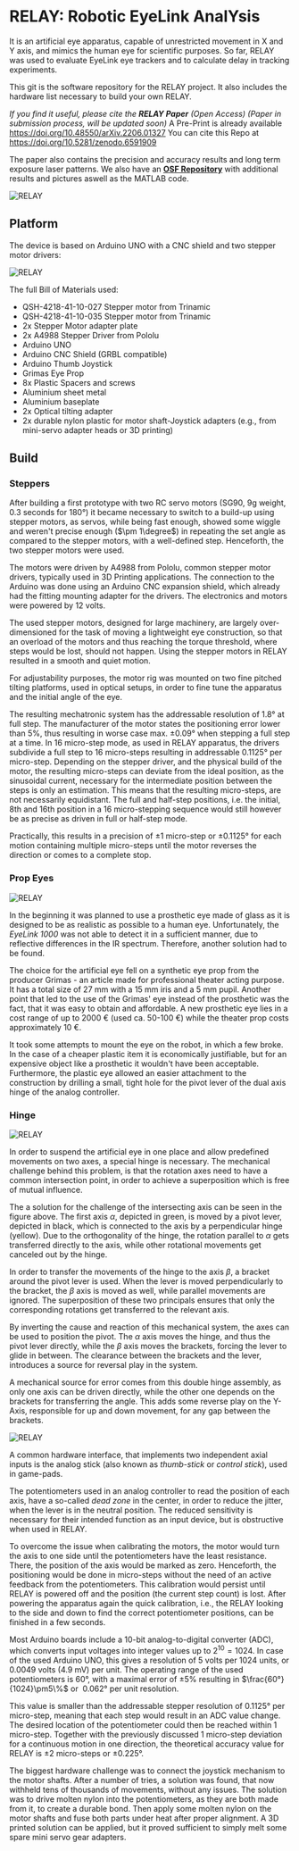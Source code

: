 
# RELAY: Robotic EyeLink AnalYsis

It is an artificial eye apparatus, capable of unrestricted movement in X and Y axis, and mimics the human eye for scientific purposes. So far, RELAY was used to evaluate EyeLink eye trackers and to calculate delay in tracking experiments.

This git is the software repository for the RELAY project. It also includes the hardware list necessary to build your own RELAY.

*If you find it useful, please cite the **RELAY Paper** (Open Access) 
(Paper in submission process, will be updated soon)*
A Pre-Print is already available https://doi.org/10.48550/arXiv.2206.01327
You can cite this Repo at https://doi.org/10.5281/zenodo.6591909

The paper also contains the precision and accuracy results and long term exposure laser patterns. 
We also have an **[OSF Repository](https://osf.io/xvj62/ "OSF Repository")** with additional results and pictures aswell as the MATLAB code. 

![RELAY](pictures/front.jpg)
## Platform

The device is based on Arduino UNO with a CNC shield and two stepper motor drivers:

![RELAY](pictures/side_back.JPG)

The full Bill of Materials used:
- QSH-4218-41-10-027 Stepper motor from Trinamic
- QSH-4218-41-10-035 Stepper motor from Trinamic
- 2x Stepper Motor adapter plate
- 2x A4988 Stepper Driver from Pololu
- Arduino UNO
- Arduino CNC Shield (GRBL compatible)
- Arduino Thumb Joystick
- Grimas Eye Prop
- 8x Plastic Spacers and screws
- Aluminium sheet metal
- Aluminium baseplate
- 2x Optical tilting adapter
- 2x durable nylon plastic for motor shaft-Joystick adapters (e.g., from mini-servo adapter heads or 3D printing)

## Build

### Steppers
After building a first prototype with two RC servo motors (SG90, 9g weight, 0.3 seconds for 180°) it became necessary to switch to a build-up using stepper motors, as servos, while being fast enough, showed some wiggle and weren't precise enough ($\pm 1\degree$) in repeating the set angle as compared to the stepper motors, with a well-defined step. Henceforth, the two stepper motors were used.

The motors were driven by A4988 from Pololu, common stepper motor drivers, typically used in 3D Printing applications. The connection to the Arduino was done using an Arduino CNC expansion shield, which already had the fitting mounting adapter for the drivers. The electronics and motors were powered by 12 volts.

The used stepper motors, designed for large machinery, are largely over-dimensioned for the task of moving a lightweight eye construction, so that an overload of the motors and thus reaching the torque threshold, where steps would be lost, should not happen. Using the stepper motors in RELAY resulted in a smooth and quiet motion.

For adjustability purposes, the motor rig was mounted on two fine pitched tilting platforms, used in optical setups, in order to fine tune the apparatus and the initial angle of the eye.

The resulting mechatronic system has the addressable resolution of 1.8° at full step. The manufacturer of the motor states the positioning error lower than 5%, thus resulting in worse case max. $\pm 0.09°$ when stepping a full step at a time. In 16 micro-step mode, as used in RELAY apparatus, the drivers subdivide a full step to 16 micro-steps resulting in addressable 0.1125° per micro-step. Depending on the stepper driver, and the physical build of the motor, the resulting micro-steps can deviate from the ideal position, as the sinusoidal current, necessary for the intermediate position between the steps is only an estimation. This means that the resulting micro-steps, are not necessarily equidistant. The full and half-step positions, i.e. the initial, 8th and 16th position in a 16 micro-stepping sequence would still however be as precise as driven in full or half-step mode.

Practically, this results in a precision of $\pm1$ micro-step or $\pm 0.1125°$ for each motion containing multiple micro-steps until the motor reverses the direction or comes to a complete stop. 

### Prop Eyes
![RELAY](pictures/augen_props.JPG)

In the beginning it was planned to use a prosthetic eye made of glass as it is designed to be as realistic as possible to a human eye. Unfortunately, the *EyeLink 1000* was not able to detect it in a sufficient manner, due to reflective differences in the IR spectrum. Therefore, another solution had to be found. 

The choice for the artificial eye fell on a synthetic eye prop from the producer Grimas - an article made for professional theater acting purpose. It has a total size of 27 mm  with a 15 mm iris and a 5 mm pupil. Another point that led to the use of the Grimas' eye instead of the prosthetic was the fact, that it was easy to obtain and affordable. A new prosthetic eye lies in a cost range of up to 2000 € (used ca. 50-100 €) while the theater prop costs approximately 10 €. 

It took some attempts to mount the eye on the robot, in which a few broke. In the case of a cheaper plastic item it is economically justifiable, but for an expensive object like a prosthetic it wouldn't have been acceptable. Furthermore, the plastic eye allowed an easier attachment to the construction by drilling a small, tight hole for the pivot lever of the dual axis hinge of the analog controller.
### Hinge
![RELAY](pictures/pivot.png)

In order to suspend the artificial eye in one place and allow predefined movements on two axes, a special hinge is necessary. The mechanical challenge behind this problem, is that the rotation axes need to have a common intersection point, in order to achieve a superposition which is free of mutual influence.

The a solution for the challenge of the intersecting axis can be seen in the figure above. The first axis $\alpha$, depicted in green, is moved by a pivot lever, depicted in black, which is connected to the axis by a perpendicular hinge (yellow). Due to the orthogonality of the hinge, the rotation parallel to $\alpha$ gets transferred directly to the axis, while other rotational movements get canceled out by the hinge.

In order to transfer the movements of the hinge to the axis $\beta$, a bracket around the pivot lever is used. When the lever is moved perpendicularly to the bracket, the $\beta$ axis is moved as well, while parallel movements are ignored. The superposition of these two principals ensures that only the corresponding rotations get transferred to the relevant axis. 

By inverting the cause and reaction of this mechanical system, the axes can be used to position the pivot. The $\alpha$ axis moves the hinge, and thus the pivot lever directly, while the $\beta$ axis moves the brackets, forcing the lever to glide in between. The clearance between the brackets and the lever, introduces a source for reversal play in the system.

A mechanical source for error comes from this double hinge assembly, as only one axis can be driven directly, while the other one depends on the brackets for transferring the angle. This adds some reverse play on the Y-Axis, responsible for up and down movement, for any gap between the brackets.

![RELAY](pictures/hinge.JPG)


A common hardware interface, that implements two independent axial inputs is the analog stick (also known as _thumb-stick_ or _control stick_),  used in game-pads.

The potentiometers used in an analog controller to read the position of each axis, have a so-called _dead zone_ in the center, in order to reduce the jitter, when the lever is in the neutral position. The reduced sensitivity is necessary for their intended function as an input device, but is obstructive when used in RELAY. 

To overcome the issue when calibrating the motors, the motor would turn the axis to one side until the potentiometers have the least resistance. There, the position of the axis would be marked as zero. Henceforth, the positioning would be done in micro-steps without the need of an active feedback from the potentiometers. This calibration would persist until RELAY is powered off and the position (the current step count) is lost. After powering the apparatus again the quick calibration, i.e., the RELAY looking to the side and down to find the correct potentiometer positions, can be finished in a few seconds. 

Most Arduino boards include a 10-bit analog-to-digital converter (ADC), which converts input voltages into integer values up to $2^{10}=1024$. In case of the used Arduino UNO, this gives a resolution of 5 volts per 1024 units, or 0.0049 volts (4.9 mV) per unit. The operating range of the used potentiometers is 60°, with a maximal error of $\pm 5\%$ resulting in $\frac{60°}{1024}\pm5\%$ or $~0.062°$ per unit resolution. 

This value is smaller than the addressable stepper resolution of $0.1125°$ per micro-step, meaning that each step would result in an ADC value change. The desired location of the potentiometer could then be reached within 1 micro-step. Together with the previously discussed 1 micro-step deviation for a continuous motion in one direction, the theoretical accuracy value for RELAY is $\pm2$ micro-steps or $\pm0.225°$.

The biggest hardware challenge was to connect the joystick mechanism to the motor shafts. After a number of tries, a solution was found, that now withheld tens of thousands of movements, without any issues. The solution was to drive molten nylon into the potentiometers, as they are both made from it, to create a durable bond. Then apply some molten nylon on the motor shafts and fuse both parts under heat after proper alignment. A 3D printed solution can be applied, but it proved sufficient to simply melt some spare mini servo gear adapters.  
